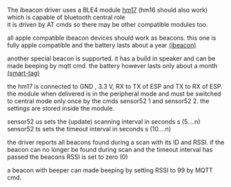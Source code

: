 The ibeacon driver uses a BLE4 module [hm17](https://www.ebay.de/itm/HM-17-BLE-4-1-Bluetooth-CC2541-UART-Modul-Wireless-neuer-als-HM10-HM11-HM17/223189729091?hash=item33f724ff43:g:yxoAAOSweTlbw8l7) (hm16 should also work) which is capable of bluetooth central role  
it is driven by AT cmds so there may be other compatible modules too.

all apple compatible ibeacon devices should work as beacons. this one is fully apple compatible and the battery lasts about a year [(ibeacon)](https://www.ebay.de/itm/NRF51822-2V-3-3V-bluetooth-4-0-wireless-module-for-ibeacon-base-stationABTYDE/193026333670?hash=item2cf1441be6:g:TT4AAOSwaMtcnXbr)

another special beacon is supported. it has a build in speaker and can be made beeping by mqtt cmd. the battery however lasts only about a month [(smart-tag)](https://www.ebay.de/itm/Smart-Tag-GPS-Tracker-Bluetooth-Anti-verlorene-Alarm-Key-Finder-Haustier-Kind/192587529819?_trkparms=aid%3D555018%26algo%3DPL.SIM%26ao%3D1%26asc%3D20190212102350%26meid%3Df9a325be14f84f9c9b09eda9217da1d2%26pid%3D100012%26rk%3D1%26rkt%3D12%26mehot%3Dpp%26sd%3D132960074783%26itm%3D192587529819%26pmt%3D1%26noa%3D0%26pg%3D2047675&_trksid=p2047675.c100012.m1985)

the hm17 is connected to GND , 3.3 V, RX to TX of ESP and TX to RX of ESP. 
the module when delivered is in the peripheral mode and must be switched to central mode only once by the cmds
sensor52 1 and sensor52 2. the settings are stored inside the module.

sensor52 us  sets the (update) scanning interval in seconds s  (5....n)
sensor52 ts  sets the timeout interval in seconds s  (10....n)

the driver reports all beacons found during a scan with its ID and RSSI.
if the beacon can no longer be found during scan and the timeout interval has passed the beacons RSSI is set to zero (0)

a beacon with beeper can made beeping by setting RSSI to 99 by MQTT cmd.








